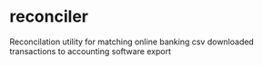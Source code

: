# reconciler
Reconcilation utility for matching online banking csv downloaded transactions to accounting software export
